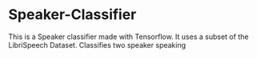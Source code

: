 # Speaker-Classifier
This is a Speaker classifier made with Tensorflow. It uses a subset of the LibriSpeech Dataset. Classifies two speaker speaking
